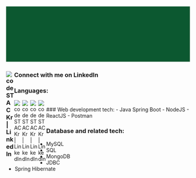 ![Alt Text](https://github.com/fabdullah230/fabdullah230/blob/main/intro%20gif.gif)



### Connect with me on LinkedIn [<img align="left" alt="codeSTACKr | LinkedIn" width="22px" src="https://image.flaticon.com/icons/png/512/174/174857.png" />][linkedin]

[LinkedIn]: www.linkedin.com/in/fardin-abdullah-230

### Languages:
<img align="left" alt="codeSTACKr | LinkedIn" width="22px" src="https://brandslogos.com/wp-content/uploads/images/java-logo.png" /> 
<img align="left" alt="codeSTACKr | LinkedIn" width="22px" src="https://upload.wikimedia.org/wikipedia/commons/1/19/C_Logo.png" /> 
<img align="left" alt="codeSTACKr | LinkedIn" width="22px" src="https://cdn3.iconfinder.com/data/icons/logos-and-brands-adobe/512/267_Python-512.png" /> 
<img align="left" alt="codeSTACKr | LinkedIn" width="22px" src="https://upload.wikimedia.org/wikipedia/commons/thumb/9/99/Unofficial_JavaScript_logo_2.svg/768px-Unofficial_JavaScript_logo_2.svg.png" /> 




</br>
### Web development tech:
- Java Spring Boot
- NodeJS
- ReactJS
- Postman

### Database and related tech:
- MySQL
- SQL
- MongoDB
- JDBC
- Spring Hibernate


<!--
**fabdullah230/fabdullah230** is a ✨ _special_ ✨ repository because its `README.md` (this file) appears on your GitHub profile.

Here are some ideas to get you started:

- 🔭 I’m currently working on ...
- 🌱 I’m currently learning ...
- 👯 I’m looking to collaborate on ...
- 🤔 I’m looking for help with ...
- 💬 Ask me about ...
- 📫 How to reach me: ...
- 😄 Pronouns: ...
- ⚡ Fun fact: ...
-->
